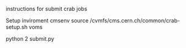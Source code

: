 
instructions for submit crab jobs

Setup inviroment
cmsenv
source /cvmfs/cms.cern.ch/common/crab-setup.sh
voms

python 2 submit.py
